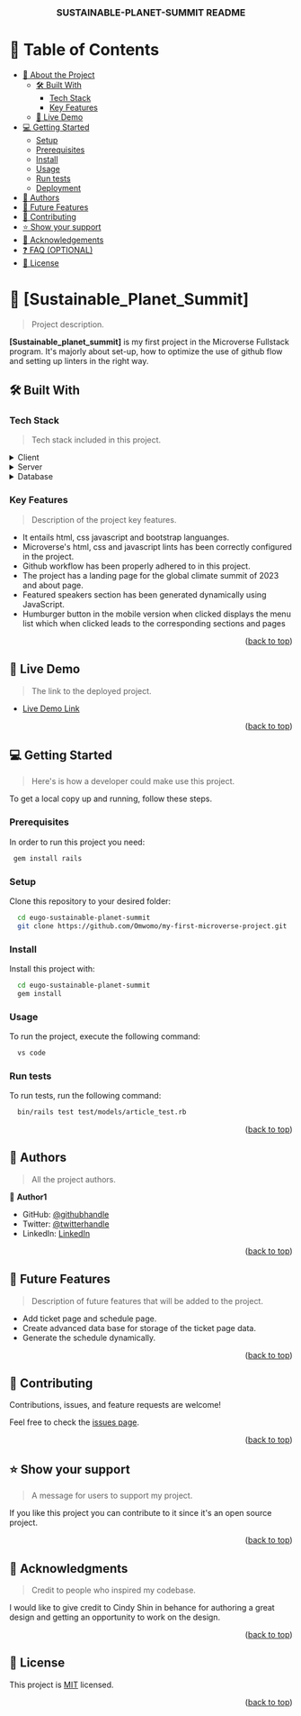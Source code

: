 <a name="readme-top"></a>


<div align="center">

  <h3><b>SUSTAINABLE-PLANET-SUMMIT README</b></h3>

</div>

<!-- TABLE OF CONTENTS -->

# 📗 Table of Contents

- [📖 About the Project](#about-project)
  - [🛠 Built With](#built-with)
    - [Tech Stack](#tech-stack)
    - [Key Features](#key-features)
  - [🚀 Live Demo](#live-demo)
- [💻 Getting Started](#getting-started)
  - [Setup](#setup)
  - [Prerequisites](#prerequisites)
  - [Install](#install)
  - [Usage](#usage)
  - [Run tests](#run-tests)
  - [Deployment](#deployment)
- [👥 Authors](#authors)
- [🔭 Future Features](#future-features)
- [🤝 Contributing](#contributing)
- [⭐️ Show your support](#support)
- [🙏 Acknowledgements](#acknowledgements)
- [❓ FAQ (OPTIONAL)](#faq)
- [📝 License](#license)

<!-- PROJECT DESCRIPTION -->

# 📖 [Sustainable_Planet_Summit] <a name="about-project"></a>

> Project description.

**[Sustainable_planet_summit]** is my first project in the Microverse Fullstack program. It's majorly about set-up, how to optimize the use of github flow and setting up linters in the right way.

## 🛠 Built With <a name="built-with"></a>

### Tech Stack <a name="tech-stack"></a>

> Tech stack included in this project.

<details>
  <summary>Client</summary>
  <ul>
    <li><a href="https://html.com/">HTML</a></li>
    <li><a href="https://css.org/">CSS</a></li>
    <li><a href="https://getbootstrap.com/">Bootstrap</a></li>
    <li><a href="https://javascript.com/">JavaScript</a></li>
  </ul>
</details>

<details>
  <summary>Server</summary>
  <ul>
    <li><a href="https://javascript.com/">JavaScript</a></li>
  </ul>
</details>

<details>
<summary>Database</summary>
  <ul>
    <li><a href="#">N/A</a></li>
  </ul>
</details>

<!-- Features -->

### Key Features <a name="key-features"></a>

> Description of the project key features.

- It entails html, css javascript and bootstrap languanges.
- Microverse's html, css and javascript lints has been correctly configured in the project.
- Github workflow has been properly adhered to in this project.
- The project has a landing page for the global climate summit of 2023 and about page.
- Featured speakers section has been generated dynamically using JavaScript.
- Humburger button in the mobile version when clicked displays the menu list which when clicked leads to the corresponding sections and pages

<p align="right">(<a href="#readme-top">back to top</a>)</p>

<!-- LIVE DEMO -->

## 🚀 Live Demo <a name="live-demo"></a>

> The link to the deployed project.

- [Live Demo Link](https://omwomo.github.io/sustainable-planet-summit/)

<p align="right">(<a href="#readme-top">back to top</a>)</p>

<!-- GETTING STARTED -->

## 💻 Getting Started <a name="getting-started"></a>

> Here's is how a developer could make use this project.

To get a local copy up and running, follow these steps.

### Prerequisites

In order to run this project you need:



```sh
 gem install rails
```


### Setup

Clone this repository to your desired folder:


```sh
  cd eugo-sustainable-planet-summit
  git clone https://github.com/Omwomo/my-first-microverse-project.git
```


### Install

Install this project with:


```sh
  cd eugo-sustainable-planet-summit
  gem install
```


### Usage

To run the project, execute the following command:


```sh
  vs code
```

### Run tests

To run tests, run the following command:

```sh
  bin/rails test test/models/article_test.rb
```


<p align="right">(<a href="#readme-top">back to top</a>)</p>

<!-- AUTHORS -->

## 👥 Authors <a name="authors"></a>

> All the project authors.

👤 **Author1**

- GitHub: [@githubhandle](https://github.com/Omwomo)
- Twitter: [@twitterhandle](https://twitter.com/eugeneoduor9)
- LinkedIn: [LinkedIn](https://www.linkedin.com/in/eugene-oduor-938812267/)


<p align="right">(<a href="#readme-top">back to top</a>)</p>

<!-- FUTURE FEATURES -->

## 🔭 Future Features <a name="future-features"></a>

> Description of future features that will be added to the project.

- Add ticket page and schedule page.
- Create advanced data base for storage of the ticket page data.
- Generate the schedule dynamically.

<p align="right">(<a href="#readme-top">back to top</a>)</p>

<!-- CONTRIBUTING -->

## 🤝 Contributing <a name="contributing"></a>

Contributions, issues, and feature requests are welcome!

Feel free to check the [issues page](../../issues/).

<p align="right">(<a href="#readme-top">back to top</a>)</p>

<!-- SUPPORT -->

## ⭐️ Show your support <a name="support"></a>

> A message for users to support my project.

If you like this project you can contribute to it since it's an open source project.

<p align="right">(<a href="#readme-top">back to top</a>)</p>

<!-- ACKNOWLEDGEMENTS -->

## 🙏 Acknowledgments <a name="acknowledgements"></a>

> Credit to people who inspired my codebase.

I would like to give credit to Cindy Shin in behance for authoring a great design and getting an opportunity to work on the design.

<p align="right">(<a href="#readme-top">back to top</a>)</p>

<!-- LICENSE -->

## 📝 License <a name="license"></a>

This project is [MIT](MIT.md) licensed.


<p align="right">(<a href="#readme-top">back to top</a>)</p>
